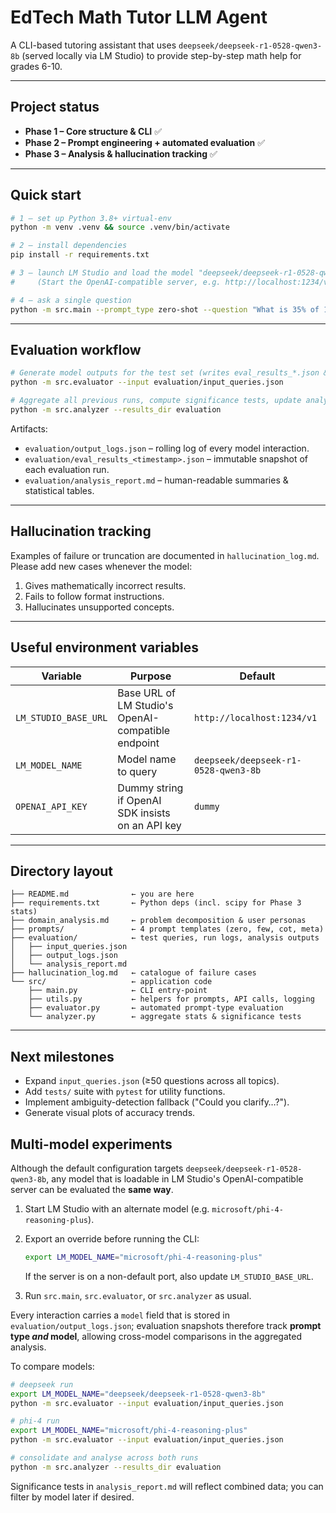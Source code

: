 # EdTech Math Tutor LLM Agent

A CLI-based tutoring assistant that uses `deepseek/deepseek-r1-0528-qwen3-8b` (served locally via LM Studio) to provide step-by-step math help for grades 6-10.

---
## Project status
* **Phase 1 – Core structure & CLI** ✅  
* **Phase 2 – Prompt engineering + automated evaluation** ✅  
* **Phase 3 – Analysis & hallucination tracking** ✅

---
## Quick start
```bash
# 1 – set up Python 3.8+ virtual-env
python -m venv .venv && source .venv/bin/activate

# 2 – install dependencies
pip install -r requirements.txt

# 3 – launch LM Studio and load the model "deepseek/deepseek-r1-0528-qwen3-8b"
#     (Start the OpenAI-compatible server, e.g. http://localhost:1234/v1)

# 4 – ask a single question
python -m src.main --prompt_type zero-shot --question "What is 35% of 160?"
```

---
## Evaluation workflow
```bash
# Generate model outputs for the test set (writes eval_results_*.json & output_logs.json)
python -m src.evaluator --input evaluation/input_queries.json

# Aggregate all previous runs, compute significance tests, update analysis_report.md
python -m src.analyzer --results_dir evaluation
```

Artifacts:
* `evaluation/output_logs.json` – rolling log of every model interaction.  
* `evaluation/eval_results_<timestamp>.json` – immutable snapshot of each evaluation run.  
* `evaluation/analysis_report.md` – human-readable summaries & statistical tables.

---
## Hallucination tracking
Examples of failure or truncation are documented in `hallucination_log.md`.  Please add new cases whenever the model:
1. Gives mathematically incorrect results.  
2. Fails to follow format instructions.  
3. Hallucinates unsupported concepts.

---
## Useful environment variables
| Variable              | Purpose                                                      | Default                      |
|-----------------------|--------------------------------------------------------------|------------------------------|
| `LM_STUDIO_BASE_URL`  | Base URL of LM Studio's OpenAI-compatible endpoint           | `http://localhost:1234/v1`   |
| `LM_MODEL_NAME`       | Model name to query                                          | `deepseek/deepseek-r1-0528-qwen3-8b` |
| `OPENAI_API_KEY`      | Dummy string if OpenAI SDK insists on an API key             | `dummy`                      |

---
## Directory layout
```
├── README.md              ← you are here
├── requirements.txt       ← Python deps (incl. scipy for Phase 3 stats)
├── domain_analysis.md     ← problem decomposition & user personas
├── prompts/               ← 4 prompt templates (zero, few, cot, meta)
├── evaluation/            ← test queries, run logs, analysis outputs
│   ├── input_queries.json
│   ├── output_logs.json
│   └── analysis_report.md
├── hallucination_log.md   ← catalogue of failure cases
└── src/                   ← application code
    ├── main.py            ← CLI entry-point
    ├── utils.py           ← helpers for prompts, API calls, logging
    ├── evaluator.py       ← automated prompt-type evaluation
    └── analyzer.py        ← aggregate stats & significance tests
```

---
## Next milestones
* Expand `input_queries.json` (≥50 questions across all topics).
* Add `tests/` suite with `pytest` for utility functions.
* Implement ambiguity-detection fallback ("Could you clarify…?").
* Generate visual plots of accuracy trends. 

## Multi-model experiments

Although the default configuration targets `deepseek/deepseek-r1-0528-qwen3-8b`, any model that is loadable in LM Studio's OpenAI-compatible server can be evaluated the **same way**.

1. Start LM Studio with an alternate model (e.g. `microsoft/phi-4-reasoning-plus`).
2. Export an override before running the CLI:

   ```bash
   export LM_MODEL_NAME="microsoft/phi-4-reasoning-plus"
   ```
   
   If the server is on a non-default port, also update `LM_STUDIO_BASE_URL`.
3. Run `src.main`, `src.evaluator`, or `src.analyzer` as usual.

Every interaction carries a `model` field that is stored in `evaluation/output_logs.json`; evaluation snapshots therefore track **prompt type _and_ model**, allowing cross-model comparisons in the aggregated analysis.

To compare models:
```bash
# deepseek run
export LM_MODEL_NAME="deepseek/deepseek-r1-0528-qwen3-8b"
python -m src.evaluator --input evaluation/input_queries.json

# phi-4 run
export LM_MODEL_NAME="microsoft/phi-4-reasoning-plus"
python -m src.evaluator --input evaluation/input_queries.json

# consolidate and analyse across both runs
python -m src.analyzer --results_dir evaluation
```

Significance tests in `analysis_report.md` will reflect combined data; you can filter by model later if desired. 